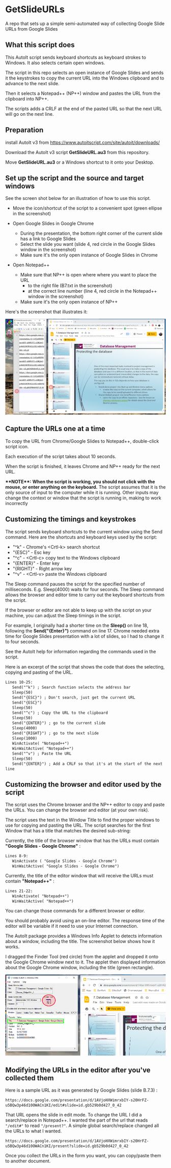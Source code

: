 # GetSlideURLs
A repo that sets up a simple semi-automated way of collecting Google Slide URLs from Google Slides

## What this script does

This AutoIt script sends keyboard shortcuts as keyboard strokes to Windows. It also selects certain open windows.

The script in this repo selects an open instance of Google Slides and sends it the keystrokes to copy the current URL into the Windows clipboard and to advance to the next slide.

Then it selects a Notepad++ (NP++) window and pastes the URL from the clipboard into NP++.

The scripts adds a CRLF at the end of the pasted URL so that the next URL will go on the next line.

## Preparation

install AutoIt v3 from https://www.autoitscript.com/site/autoit/downloads/

Download the AutoIt v3  script **GetSlideURL.au3** from this repository.

Move **GetSlideURL.au3** or a Windows shortcut to it onto your Desktop.

## Set up the script and the source and target windows

See the screen shot below for an illustration of how to use this script.

- Move the icon/shortcut of the script to a convenient spot (green ellipse in the screenshot)
- Open Google Slides in Google Chrome
  - During the presentation, the bottom right corner of the current slide has a link to Google Slides
  - Select the slide you want (slide 4, red circle in the Google Slides window in the screenshot)
  - Make sure it's the only open instance of Google Slides in Chrome

- Open Notepad++
   - Make sure that NP++ is open where  where you want to place the URL
     - to the right file (B7.txt in the screenshot)
     - at the correct line number (line 4, red circle in the Notepad++ window in the screenshot)
   - Make sure it's the only open instance of NP++

Here's the screenshot that illustrates it:

![GetURL screenshot 1](GetURL-screenshot-1.png?raw=true "GetURL screenshot 1")

## Capture the URLs one at a time

To copy the URL from Chrome/Google Slides to Notepad++, double-click script icon.

Each execution of the script takes about 10 seconds.

When the script is finished, it leaves Chrome and NP++ ready for the next URL.

**\*\*NOTE\*\*:** **When the script is working, you should not click with the mouse, or enter anything on the keyboard.** The script assumes that it is the only source of input to the computer while it is running. Other inputs may change the context or window that the script is running in, making to work incorrectly

## Customizing the timings and keystrokes

The script sends keyboard shortcuts to the current window using the Send command. Here are the shortcuts and keyboard keys used by the script:

- "^k" - Chrome's \<Crtl-k\> search shortcut
- "{ESC}" - Esc key
- "^c" - \<Crtl-c\> copy text to the Windows clipboard
- "{ENTER}" - Enter key
- "{RIGHT}" - Right arrow key
- "^v" - \<Crtl-v\> paste the Windows clipboard

The Sleep command pauses the script for the specified number of milliseconds. E.g. Sleep(4000) waits for four seconds. The Sleep command allows the browser and editor time to carry out the keyboard shortcuts from the script.

If the browser or editor are not able to keep up with the script on your machine, you can adjust the Sleep timings in the script.

For example, I originally had a shorter time on the **Sleep()** on line 18, following the **Send("{Enter}")** command on line 17. Chrome needed extra time for Google Slides presentation with a lot of slides, so I had to change it to four seconds.

See the AutoIt help for information regarding the commands used in the script.

Here is an excerpt of the script that shows the code that does the selecting, copying and pasting of the URL.

````AutoIt
Lines 10-25:
   Send("^k") ; Search function selects the address bar
   Sleep(50)
   Send("{ESC}") ; Don't search, just get the current URL
   Send("{ESC}")
   Sleep(50)
   Send("^c") ; Copy the URL to the clipboard
   Sleep(50)
   Send("{ENTER}") ; go to the current slide
   Sleep(4000)
   Send("{RIGHT}") ; go to the next slide
   Sleep(1000)
   WinActivate( "Notepad++")
   WinWaitActive( "Notepad++")
   Send("^v") ; Paste the URL
   Sleep(50)
   Send("{ENTER}") ; Add a CRLF so that it's at the start of the next line

````

## Customizing the browser and editor used by the script

The script uses the Chrome browser and the NP++ editor to  copy and paste the URLs. You can change the browser and editor (at your own risk).

The script uses the text in the Window Title to find the proper windows to use for copying and pasting the URL. The script searches for the first Window that has a title that matches the desired sub-string:

Currently, the title of the browser window that has the URLs must contain **"Google Slides - Google Chrome"** :

````AutoIt
Lines 8-9:
   WinActivate ( "Google Slides - Google Chrome")
   WinWaitActive( "Google Slides - Google Chrome")
````

Currently, the title of the editor window that will receive the URLs must contain **"Notepad++"** :

````AutoIt
Lines 21-22:
   WinActivate( "Notepad++")
   WinWaitActive( "Notepad++")
````

You can change those commands for a different browser or editor.

You should probably avoid using an on-line editor. The response time of the editor will be variable if it need to use your Internet connection.

The AutoIt package provides a Windows Info Applet to detects information about a window, including the title. The screenshot below shows how it works.

I dragged the Finder Tool (red circle) from the applet and dropped it onto the Google Chrome window next to it. The applet then displayed information about the Google Chrome window, including the title (green rectangle).

![GetURL screenshot 2](GetURL-screenshot-2.png?raw=true "GetURL screenshot 2")

## Modifying the URLs in the editor after you've collected them

Here is a sample URL as it was generated by Google Slides (slide B.7.3) :

````URL
https://docs.google.com/presentation/d/1AVjoHXWimrxbIY-s20HrFZ-u5BQw3p46d10OWACn1KI/edit#slide=id.gb529b0d427_0_42
````

That URL opens the slide in edit mode. To change the URL I did a search/replace in Notepad++. I wanted the part of the url that reads `"/edit#"` to read `"/present?"`. A simple global search/replace changed all the URLs to what I wanted.

````
https://docs.google.com/presentation/d/1AVjoHXWimrxbIY-s20HrFZ-u5BQw3p46d10OWACn1KI/present?slide=id.gb529b0d427_0_42
````

Once you collect the URLs in the form you want, you can copy/paste them to another document.
